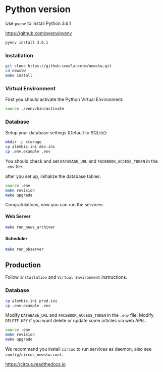 # Python version

Use `pyenv` to install Python 3.6.1

https://github.com/pyenv/pyenv

```bash
pyenv install 3.6.1
```

### Installation

```bash
git clone https://github.com/lancetw/newstw.git
cd newstw
make install
```

### Virtual Environment

First you should activate the Python Virtual Environment:

```bash
source ./venv/bin/activate
```

### Database

Setup your database settings (Default to SQLite):

```bash
mkdir -p storage
cp alembic.ini dev.ini
cp .env.example .env
```

You should check and set `DATABASE_URL` and `FACEBOOK_ACCESS_TOKEN` in the `.env` file.

after you set up, initialize the database tables:

```bash
source .env
make revision
make upgrade
```

Congratulations, now you can run the services:

#### Web Server

```bash
make run_news_archiver
```

#### Scheduler

```bash
make run_observer
```

## Production

Follow `Installation` and `Virtual Environment` instructions.

### Database

```bash
cp alembic.ini prod.ini
cp .env.example .env
```

Modify `DATABASE_URL` and `FACEBOOK_ACCESS_TOKEN` in the `.env` file.
Modify `DELETE_KEY` if you want delete or update some articles via web APIs.

```bash
source .env
make revision
make upgrade
```

We recommend you install `circus` to run services as daemon, also see `config/circus_newstw.conf`.

https://circus.readthedocs.io